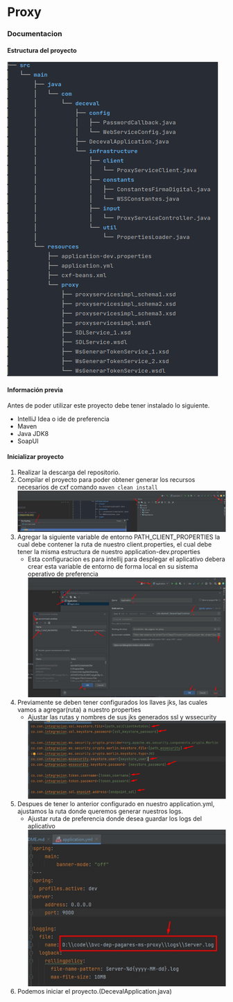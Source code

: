 # Proxy

### Documentacion

#### Estructura del proyecto
![img.png](images/img.png)

#### Información previa

Antes de poder utilizar este proyecto debe tener instalado lo siguiente.

- IntelliJ Idea o ide de preferencia
- Maven
- Java JDK8
- SoapUI

#### Inicializar proyecto
1. Realizar la descarga del repositorio.
2. Compilar el proyecto para poder obtener generar los recursos necesarios de cxf
comando ```maven clean install```
   ![img.png](images/mavenCompile.jpg)
3. Agregar la siguiente variable de entorno PATH_CLIENT_PROPERTIES la cual debe contener la ruta de nuestro client.properties,
el cual debe tener la misma estructura de nuestro application-dev.properties
   - Esta configuracion es para intellij para desplegar el aplicativo debera crear esta variable de entorno de forma local en su 
   sistema operativo de preferencia
      ![img.png](images/addpath.jpg)
4. Previamente se deben tener configurados los llaves jks, las cuales vamos a agregar(ruta) a nuestro properties
   - Ajustar las rutas y nombres de sus jks generados ssl y wssecurity 
   ![img.png](images/properties.png)
5. Despues de tener lo anterior configurado en nuestro application.yml, ajustamos la ruta donde queremos generar nuestros logs.
   - Ajustar ruta de preferencia donde desea guardar los logs del aplicativo
      ![img.png](images/logsconfig.jpg)
6. Podemos iniciar el proyecto.(DecevalApplication.java)


